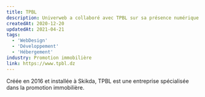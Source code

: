 ```yaml
---
title: TPBL
description: Univerweb a collaboré avec TPBL sur sa présence numérique. Nous avons créé le site web et nous assurons son hébergement.
createdAt: 2020-12-20
updatedAt: 2021-04-21
tags:
  - 'WebDesign'
  - 'Développement'
  - 'Hébergement'
industry: Promotion immobilière
link: https://www.tpbl.dz
---
```


Créée en 2016 et installée à Skikda, TPBL est une entreprise spécialisée dans la promotion immobilière.
